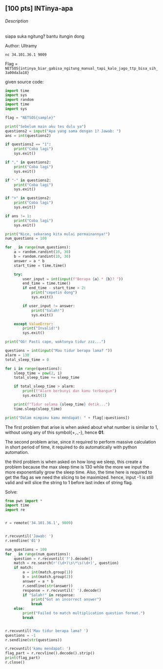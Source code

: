 ## [100 pts] INTinya-apa

###### Description

siapa suka ngitung? bantu itungin dong

Author: Ultramy

`nc 34.101.36.1 9009`

Flag = `NETSOS{intinya_biar_gabisa_ngitung_manual_tapi_kalo_jago_ttp_bisa_sih_3a00da3a18}`

given source code:
```python
import time
import sys
import random
import time
import sys

flag = "NETSOS{sample}"

print("Sebelum main aku tes dulu ya")
questions2 = input("Apa yang sama dengan 1? Jawab: ")
ans = int(questions2)

if questions2 == "1":
    print("Coba lagi")
    sys.exit()

if "," in questions2:
    print("Coba lagi")
    sys.exit()

if "-" in questions2:
    print("Coba lagi")
    sys.exit()

if "+" in questions2:
    print("Coba lagi")
    sys.exit()

if ans != 1:
    print("Coba lagi")
    sys.exit()

print("Nice, sekarang kita mulai permainannya!")
num_questions = 100

for _ in range(num_questions):
    a = random.randint(10, 30)
    b = random.randint(10, 30)
    answer = a * b
    start_time = time.time()

    try:
        user_input = int(input(f"Berapa {a} * {b}? "))
        end_time = time.time()
        if end_time - start_time > 2:
            print("cepetin dong")
            sys.exit()

        if user_input != answer:
            print("Salah!")
            sys.exit()

    except ValueError:
        print("Invalid!")
        sys.exit()

print("GG! Pasti cape, waktunya tidur zzz...")

questions = int(input("Mau tidur berapa lama? "))
alarm = 130
total_sleep_time = 0

for i in range(questions):
    sleep_time = pow(2, i)
    total_sleep_time += sleep_time

    if total_sleep_time > alarm:
        print(f"Alarm berbunyi dan kamu terbangun")
        sys.exit(1)

    print(f"Tidur selama {sleep_time} detik...")
    time.sleep(sleep_time)

print("Dalam mimpimu kamu mendapat: " + flag[:questions])
```

The first problem that arise is when asked about what number is similar to 1, without using any of this symbol{+,.,-}, hence **01**.

The second problem arise,
since it required to perform massive calculation in short period of time, it required to do automatically with python automation.

the third problem is when asked on how long we sleep, this create a problem because the max sleep time is 130 while the more we input the more exponentially grow the sleep time. Also, the time here is required to get the flag as we need the slicing to be maximized. hence, input -1 is still valid and will slice the string to 1 before last index of string flag.


Solve:
```python
from pwn import *
import time
import re


r = remote('34.101.36.1', 9009)


r.recvuntil('Jawab: ')
r.sendline('01')

num_questions = 100
for _ in range(num_questions):
    question = r.recvuntil('?').decode()
    match = re.search(r'(\d+)\s\*\s(\d+)', question)
    if match:
        a = int(match.group(1))
        b = int(match.group(2))
        answer = a * b
        r.sendline(str(answer))
        response = r.recvuntil(' ').decode()
        if "Salah!" in response:
            print("Got an incorrect answer")
            break
    else:
        print("Failed to match multiplication question format.")
        break


r.recvuntil('Mau tidur berapa lama? ')
questions = -1
r.sendline(str(questions))

r.recvuntil('kamu mendapat: ')
flag_part = r.recvline().decode().strip()
print(flag_part)
r.close()
```